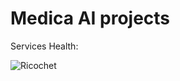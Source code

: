 # Medica AI projects

Services Health:

![Ricochet](https://img.shields.io/endpoint?url=https%3A%2F%2Fhealthchecks.io%2Fb%2F2%2F76b6cc42-0dc9-479a-b1cb-c64044d21978.shields)
